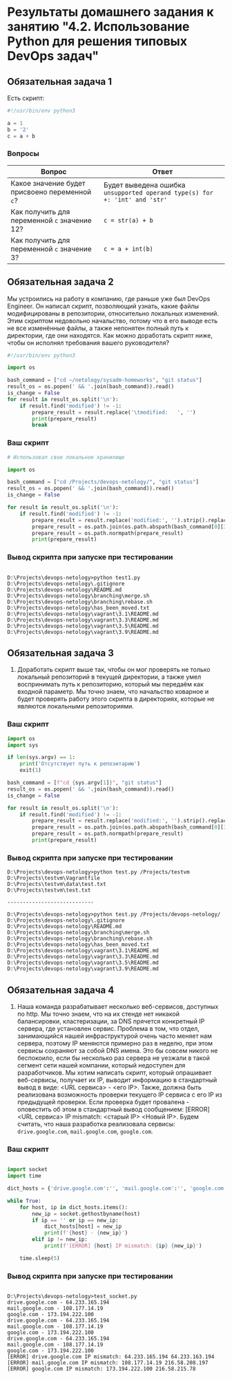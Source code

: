 # Результаты домашнего задания к занятию "4.2. Использование Python для решения типовых DevOps задач"

## Обязательная задача 1

Есть скрипт:

``` python
#!/usr/bin/env python3

a = 1
b = '2'
c = a + b

```

### Вопросы

| Вопрос  | Ответ |
| ------------- | ------------- |
| Какое значение будет присвоено переменной `c`?  | Будет  выведена ошибка  `unsupported operand type(s) for +: 'int' and 'str'` |
| Как получить для переменной `c` значение 12?  | `c = str(a) + b`  |
| Как получить для переменной `c` значение 3?  | `c = a + int(b)`  |

## Обязательная задача 2

Мы устроились на работу в компанию, где раньше уже был DevOps Engineer. Он написал скрипт, позволяющий узнать, какие файлы модифицированы в репозитории, относительно локальных изменений. Этим скриптом недовольно начальство, потому что в его выводе есть не все изменённые файлы, а также непонятен полный путь к директории, где они находятся. Как можно доработать скрипт ниже, чтобы он исполнял требования вашего руководителя?

``` python
#!/usr/bin/env python3

import os

bash_command = ["cd ~/netology/sysadm-homeworks", "git status"]
result_os = os.popen(' && '.join(bash_command)).read()
is_change = False
for result in result_os.split('\n'):
    if result.find('modified') != -1:
        prepare_result = result.replace('\tmodified:   ', '')
        print(prepare_result)
        break
```

### Ваш скрипт

```python
# Использовал свое локальное хранилище

import os

bash_command = ["cd /Projects/devops-netology/", "git status"]
result_os = os.popen(' && '.join(bash_command)).read()
is_change = False

for result in result_os.split('\n'):
    if result.find('modified') != -1:
        prepare_result = result.replace('modified:', '').strip().replace('../','')
        prepare_result = os.path.join(os.path.abspath(bash_command[0][3:]), prepare_result)
        prepare_result = os.path.normpath(prepare_result)
        print(prepare_result)
```

### Вывод скрипта при запуске при тестировании

``` terminal

D:\Projects\devops-netology>python test1.py                          
D:\Projects\devops-netology\.gitignore
D:\Projects\devops-netology\README.md
D:\Projects\devops-netology\branching\merge.sh
D:\Projects\devops-netology\branching\rebase.sh
D:\Projects\devops-netology\has_been_moved.txt
D:\Projects\devops-netology\vagrant\3.1\README.md
D:\Projects\devops-netology\vagrant\3.3\README.md
D:\Projects\devops-netology\vagrant\3.5\README.md
D:\Projects\devops-netology\vagrant\3.9\README.md

```

## Обязательная задача 3

1. Доработать скрипт выше так, чтобы он мог проверять не только локальный репозиторий в текущей директории, а также умел воспринимать путь к репозиторию, который мы передаём как входной параметр. Мы точно знаем, что начальство коварное и будет проверять работу этого скрипта в директориях, которые не являются локальными репозиториями.

### Ваш скрипт

```python
import os
import sys

if len(sys.argv) == 1:
    print('Отсутствует путь к репозитарию')
    exit(1)

bash_command = [f"cd {sys.argv[1]}", "git status"]
result_os = os.popen(' && '.join(bash_command)).read()
is_change = False

for result in result_os.split('\n'):
    if result.find('modified') != -1:
        prepare_result = result.replace('modified:', '').strip().replace('../','')
        prepare_result = os.path.join(os.path.abspath(bash_command[0][3:]), prepare_result)
        prepare_result = os.path.normpath(prepare_result)
        print(prepare_result)
```

### Вывод скрипта при запуске при тестировании

```terminal
D:\Projects\devops-netology>python test.py /Projects/testvm
D:\Projects\testvm\Vagrantfile
D:\Projects\testvm\data\test.txt
D:\Projects\testvm\test.txt

----------------------------

D:\Projects\devops-netology>python test.py /Projects/devops-netology/
D:\Projects\devops-netology\.gitignore
D:\Projects\devops-netology\README.md
D:\Projects\devops-netology\branching\merge.sh
D:\Projects\devops-netology\branching\rebase.sh
D:\Projects\devops-netology\has_been_moved.txt
D:\Projects\devops-netology\vagrant\3.1\README.md
D:\Projects\devops-netology\vagrant\3.3\README.md
D:\Projects\devops-netology\vagrant\3.5\README.md
D:\Projects\devops-netology\vagrant\3.9\README.md

```

## Обязательная задача 4

1. Наша команда разрабатывает несколько веб-сервисов, доступных по http. Мы точно знаем, что на их стенде нет никакой балансировки, кластеризации, за DNS прячется конкретный IP сервера, где установлен сервис. Проблема в том, что отдел, занимающийся нашей инфраструктурой очень часто меняет нам сервера, поэтому IP меняются примерно раз в неделю, при этом сервисы сохраняют за собой DNS имена. Это бы совсем никого не беспокоило, если бы несколько раз сервера не уезжали в такой сегмент сети нашей компании, который недоступен для разработчиков. Мы хотим написать скрипт, который опрашивает веб-сервисы, получает их IP, выводит информацию в стандартный вывод в виде: <URL сервиса> - <его IP>. Также, должна быть реализована возможность проверки текущего IP сервиса c его IP из предыдущей проверки. Если проверка будет провалена - оповестить об этом в стандартный вывод сообщением: [ERROR] <URL сервиса> IP mismatch: <старый IP> <Новый IP>. Будем считать, что наша разработка реализовала сервисы: `drive.google.com`, `mail.google.com`, `google.com`.

### Ваш скрипт

```python

import socket
import time

dict_hosts = {'drive.google.com':'', 'mail.google.com':'', 'google.com':''}

while True:
    for host, ip in dict_hosts.items():
        new_ip = socket.gethostbyname(host)
        if ip == '' or ip == new_ip:
            dict_hosts[host] = new_ip
            print(f'{host} - {new_ip}')
        elif ip != new_ip:
            print(f'[ERROR] {host} IP mismatch: {ip} {new_ip}')            

    time.sleep(5)

```

### Вывод скрипта при запуске при тестировании

```terminal

D:\Projects\devops-netology>test_socket.py
drive.google.com - 64.233.165.194
mail.google.com - 108.177.14.19
google.com - 173.194.222.100
drive.google.com - 64.233.165.194
mail.google.com - 108.177.14.19
google.com - 173.194.222.100
drive.google.com - 64.233.165.194
mail.google.com - 108.177.14.19
google.com - 173.194.222.100
[ERROR] drive.google.com IP mismatch: 64.233.165.194 64.233.163.194
[ERROR] mail.google.com IP mismatch: 108.177.14.19 216.58.208.197
[ERROR] google.com IP mismatch: 173.194.222.100 216.58.215.78

```
